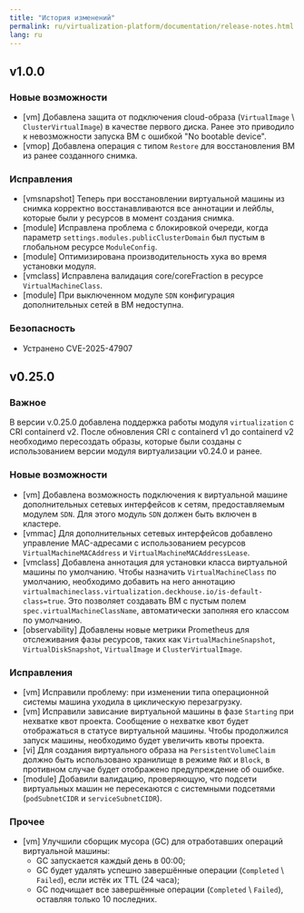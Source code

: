 ```yaml
---
title: "История изменений"
permalink: ru/virtualization-platform/documentation/release-notes.html
lang: ru
---
```


## v1.0.0

### Новые возможности

* [vm] Добавлена защита от подключения cloud-образа (`VirtualImage` \ `ClusterVirtualImage`) в качестве первого диска. Ранее это приводило к невозможности запуска ВМ с ошибкой "No bootable device".
* [vmop] Добавлена операция с типом `Restore` для восстановления ВМ из ранее созданного снимка.

### Исправления

* [vmsnapshot] Теперь при восстановлении виртуальной машины из снимка корректно восстанавливаются все аннотации и лейблы, которые были у ресурсов в момент создания снимка.
* [module] Исправлена проблема с блокировкой очереди, когда параметр `settings.modules.publicClusterDomain` был пустым в глобальном ресурсе `ModuleConfig`.
* [module] Оптимизирована производительность хука во время установки модуля.
* [vmclass] Исправлена валидация core/coreFraction в ресурсе `VirtualMachineClass`.
* [module] При выключенном модуле `SDN` конфигурация дополнительных сетей в ВМ недоступна.

### Безопасность

* Устранено CVE-2025-47907

## v0.25.0

### Важное

В версии v.0.25.0 добавлена поддержка работы модуля `virtualization` с CRI containerd v2.
После обновления CRI с containerd v1 до containerd v2 необходимо пересоздать образы, которые были созданы с использованием версии модуля виртуализации v0.24.0 и ранее.

### Новые возможности

* [vm] Добавлена возможность подключения к виртуальной машине дополнительных сетевых интерфейсов к сетям, предоставляемым модулем `SDN`. Для этого модуль `SDN` должен быть включен в кластере.
* [vmmac] Для дополнительных сетевых интерфейсов добавлено управление MAC-адресами с использованием ресурсов `VirtualMachineMACAddress` и `VirtualMachineMACAddressLease`.
* [vmclass] Добавлена аннотация для установки класса виртуальной машины по умолчанию. Чтобы назначить `VirtualMachineClass` по умолчанию, необходимо добавить на него аннотацию `virtualmachineclass.virtualization.deckhouse.io/is-default-class=true`. Это позволяет создавать ВМ с пустым полем `spec.virtualMachineClassName`, автоматически заполняя его классом по умолчанию.
* [observability] Добавлены новые метрики Prometheus для отслеживания фазы ресурсов, таких как `VirtualMachineSnapshot`, `VirtualDiskSnapshot`, `VirtualImage` и `ClusterVirtualImage`.

### Исправления

* [vm] Исправили проблему: при изменении типа операционной системы машина уходила в циклическую перезагрузку.
* [vm] Исправили зависание виртуальной машины в фазе `Starting` при нехватке квот проекта. Сообщение о нехватке квот будет отображаться в статусе виртуальной машины. Чтобы продолжился запуск машины, необходимо будет увеличить квоты проекта.
* [vi] Для создания виртуального образа на `PersistentVolumeClaim` должно быть использовано хранилище в режиме `RWX` и `Block`, в противном случае будет отображено предупреждение об ошибке.
* [module] Добавили валидацию, проверяющую, что подсети виртуальных машин не пересекаются с системными подсетями (`podSubnetCIDR` и `serviceSubnetCIDR`).

### Прочее

- [vm] Улучшили сборщик мусора (GC) для отработавших операций виртуальной машины:
  - GC запускается каждый день в 00:00;
  - GC будет удалять успешно завершённые операции (`Completed` \ `Failed`), если истёк их TTL (24 часа);
  - GC подчищает все завершённые операции (`Completed` \ `Failed`), оставляя только 10 последних.
